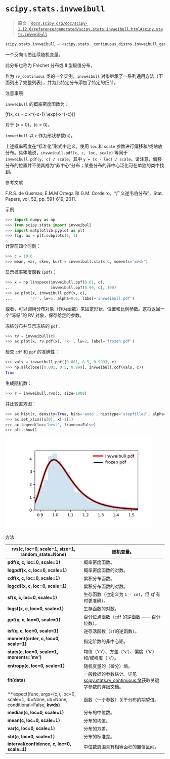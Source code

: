# `scipy.stats.invweibull`

> 原文：[`docs.scipy.org/doc/scipy-1.12.0/reference/generated/scipy.stats.invweibull.html#scipy.stats.invweibull`](https://docs.scipy.org/doc/scipy-1.12.0/reference/generated/scipy.stats.invweibull.html#scipy.stats.invweibull)

```py
scipy.stats.invweibull = <scipy.stats._continuous_distns.invweibull_gen object>
```

一个反向韦伯连续随机变量。

此分布也称为 Fréchet 分布或 II 型极值分布。

作为 `rv_continuous` 类的一个实例，`invweibull` 对象继承了一系列通用方法（下面列出了完整列表），并为此特定分布添加了特定的细节。

注意事项

`invweibull` 的概率密度函数为：

\[f(x, c) = c x^{-c-1} \exp(-x^{-c})\]

对于 \(x > 0\)，\(c > 0\)。

`invweibull` 以 `c` 作为形状参数\(c\)。

上述概率密度在“标准化”形式中定义。使用 `loc` 和 `scale` 参数进行偏移和/或缩放分布。具体地说，`invweibull.pdf(x, c, loc, scale)` 等同于 `invweibull.pdf(y, c) / scale`，其中 `y = (x - loc) / scale`。请注意，偏移分布的位置并不使其成为“非中心”分布；某些分布的非中心泛化可在单独的类中找到。

参考文献

F.R.S. de Gusmao, E.M.M Ortega 和 G.M. Cordeiro，“广义逆韦伯分布”，Stat. Papers, vol. 52, pp. 591-619, 2011.

示例

```py
>>> import numpy as np
>>> from scipy.stats import invweibull
>>> import matplotlib.pyplot as plt
>>> fig, ax = plt.subplots(1, 1) 
```

计算前四个时刻：

```py
>>> c = 10.6
>>> mean, var, skew, kurt = invweibull.stats(c, moments='mvsk') 
```

显示概率密度函数 (`pdf`)：

```py
>>> x = np.linspace(invweibull.ppf(0.01, c),
...                 invweibull.ppf(0.99, c), 100)
>>> ax.plot(x, invweibull.pdf(x, c),
...        'r-', lw=5, alpha=0.6, label='invweibull pdf') 
```

或者，可以调用分布对象（作为函数）来固定形状、位置和比例参数。这将返回一个“冻结”的 RV 对象，保存给定的参数。

冻结分布并显示冻结的 `pdf`：

```py
>>> rv = invweibull(c)
>>> ax.plot(x, rv.pdf(x), 'k-', lw=2, label='frozen pdf') 
```

检查 `cdf` 和 `ppf` 的准确性：

```py
>>> vals = invweibull.ppf([0.001, 0.5, 0.999], c)
>>> np.allclose([0.001, 0.5, 0.999], invweibull.cdf(vals, c))
True 
```

生成随机数：

```py
>>> r = invweibull.rvs(c, size=1000) 
```

并比较直方图：

```py
>>> ax.hist(r, density=True, bins='auto', histtype='stepfilled', alpha=0.2)
>>> ax.set_xlim([x[0], x[-1]])
>>> ax.legend(loc='best', frameon=False)
>>> plt.show() 
```

![../../_images/scipy-stats-invweibull-1.png](img/5ade033ea248f0c83e28e7a740221eba.png)

方法

| **rvs(c, loc=0, scale=1, size=1, random_state=None)** | 随机变量。 |
| --- | --- |
| **pdf(x, c, loc=0, scale=1)** | 概率密度函数。 |
| **logpdf(x, c, loc=0, scale=1)** | 概率密度函数的对数。 |
| **cdf(x, c, loc=0, scale=1)** | 累积分布函数。 |
| **logcdf(x, c, loc=0, scale=1)** | 累积分布函数的对数。 |
| **sf(x, c, loc=0, scale=1)** | 生存函数（也定义为 `1 - cdf`，但 *sf* 有时更准确）。 |
| **logsf(x, c, loc=0, scale=1)** | 生存函数的对数。 |
| **ppf(q, c, loc=0, scale=1)** | 百分位点函数（`cdf` 的逆函数 —— 百分位数）。 |
| **isf(q, c, loc=0, scale=1)** | 逆存活函数（`sf`的逆函数）。 |
| **moment(order, c, loc=0, scale=1)** | 指定阶数的非中心矩。 |
| **stats(c, loc=0, scale=1, moments=’mv’)** | 均值（‘m’）、方差（‘v’）、偏度（‘s’）和/或峰度（‘k’）。 |
| **entropy(c, loc=0, scale=1)** | 随机变量的（微分）熵。 |
| **fit(data)** | 一般数据的参数估计。详见[scipy.stats.rv_continuous.fit](https://docs.scipy.org/doc/scipy/reference/generated/scipy.stats.rv_continuous.fit.html#scipy.stats.rv_continuous.fit)获取关键字参数的详细文档。 |
| **expect(func, args=(c,), loc=0, scale=1, lb=None, ub=None, conditional=False, **kwds)** | 函数（一个参数）关于分布的期望值。 |
| **median(c, loc=0, scale=1)** | 分布的中位数。 |
| **mean(c, loc=0, scale=1)** | 分布的均值。 |
| **var(c, loc=0, scale=1)** | 分布的方差。 |
| **std(c, loc=0, scale=1)** | 分布的标准差。 |
| **interval(confidence, c, loc=0, scale=1)** | 中位数周围具有相等面积的置信区间。 |
